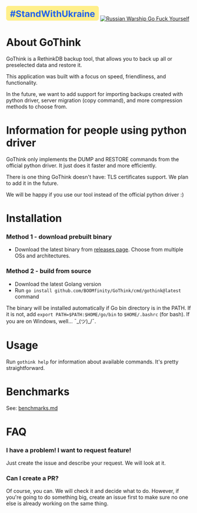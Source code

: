[![Stand With Ukraine](https://raw.githubusercontent.com/vshymanskyy/StandWithUkraine/main/badges/StandWithUkraine.svg)](https://stand-with-ukraine.pp.ua)
[![Russian Warship Go Fuck Yourself](https://raw.githubusercontent.com/vshymanskyy/StandWithUkraine/main/badges/RussianWarship.svg)](https://stand-with-ukraine.pp.ua)
# About GoThink
GoThink is a RethinkDB backup tool, that allows you to back up all or preselected data and restore it.

This application was built with a focus on speed, friendliness, and functionality.

In the future, we want to add support for importing backups created with python driver, server migration (copy command), and more compression methods to choose from.

# Information for people using python driver
GoThink only implements the DUMP and RESTORE commands from the official python driver. It just does it faster and more efficiently. 

There is one thing GoThink doesn't have: TLS certificates support. We plan to add it in the future.

We will be happy if you use our tool instead of the official python driver :)

# Installation

### Method 1 - download prebuilt binary
  - Download the latest binary from [releases page](https://github.com/BOOMfinity/GoThink/releases). Choose from multiple OSs and architectures.
  
### Method 2 - build from source
  - Download the latest Golang version
  - Run `go install github.com/BOOMfinity/GoThink/cmd/gothink@latest` command

The binary will be installed automatically if Go bin directory is in the PATH.
If it is not, add `export PATH=$PATH:$HOME/go/bin` to `$HOME/.bashrc` (for bash). If you are on Windows, well... ¯\_(ツ)_/¯.

# Usage

Run `gothink help` for information about available commands. It's pretty straightforward.

# Benchmarks
See: [benchmarks.md](https://github.com/BOOMfinity/GoThink/blob/master/benchmarks.md)

# FAQ

### I have a problem! I want to request feature!

Just create the issue and describe your request. We will look at it.

### Can I create a PR?

Of course, you can. We will check it and decide what to do. However, if you're going to do something big, create an issue first to make sure no one else is already working on the same thing.
